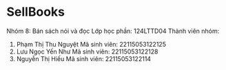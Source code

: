 # SellBooks
Nhóm 8: Bán sách nói và đọc
Lớp học phần: 124LTTD04
Thành viên nhóm:
1. Phạm Thị Thu Nguyệt
   Mã sinh viên: 22115053122125
2. Lưu Ngọc Yến Như
   Mã sinh viên: 22115053122128
3. Nguyễn Thị Hiếu
   Mã sinh viên: 22115053122114
